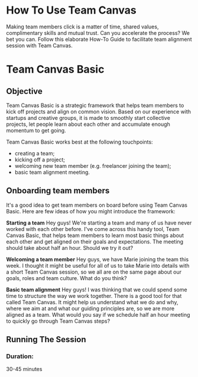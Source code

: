 # How To Use Team Canvas
Making team members click is a matter of time, shared values, complimentary skills and mutual trust. Can you accelerate the process? We bet you can. Follow this elaborate How-To Guide to facilitate team alignment session with Team Canvas.

# Team Canvas Basic
## Objective
Team Canvas Basic is a strategic framework that helps team members to kick off projects and align on common vision. Based on our experience with startups and creative groups, it is made to smoothly start collective projects, let people learn about each other and accumulate enough momentum to get going.

Team Canvas Basic works best at the following touchpoints:

- creating a team;
- kicking off a project;
- welcoming new team member (e.g. freelancer joining the team);
- basic team alignment meeting.

## Onboarding team members
It's a good idea to get team members on board before using Team Canvas Basic. Here are few ideas of how you might introduce the framework:

**Starting a team**
Hey guys! We're starting a team and many of us have never worked with each other before. I've come across this handy tool, Team Canvas Basic, that helps team members to learn most basic things about each other and get aligned on their goals and expectations. The meeting should take about half an hour. Should we try it out?

**Welcoming a team member**
Hey guys, we have Marie joining the team this week. I thought it might be useful for all of us to take Marie into details with a short Team Canvas session, so we all are on the same page about our goals, roles and team culture. What do you think?

**Basic team alignment**
Hey guys! I was thinking that we could spend some time to structure the way we work together. There is a good tool for that called Team Canvas. It might help us understand what we do and why, where we aim at and what our guiding principles are, so we are more aligned as a team. What would you say if we schedule half an hour meeting to quickly go through Team Canvas steps?

## Running The Session
### Duration:
30-45 minutes
